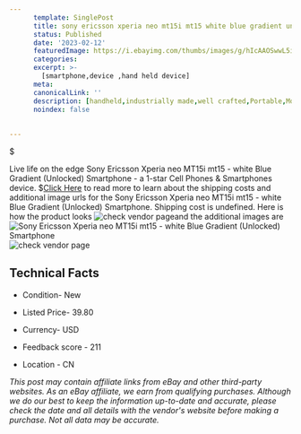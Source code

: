 ```yaml
---
      template: SinglePost
      title: sony ericsson xperia neo mt15i mt15 white blue gradient unlocked smartphone
      status: Published
      date: '2023-02-12'
      featuredImage: https://i.ebayimg.com/thumbs/images/g/hIcAAOSwwL5i~gO3/s-l225.jpg
      categories: 
      excerpt: >-
        [smartphone,device ,hand held device]
      meta:
      canonicalLink: ''
      description: [handheld,industrially made,well crafted,Portable,Mobile,Compact,Convenient,Lightweight,Maneuverable,Man-portable,Miniature,Carriable,Hand-held,Light,Holdable,Transportable,Mobile device,Pocket-sized,On-the-go,Wireless,Cordless,Compact size,Convenient size, smartphone,device ,hand held device]
      noindex: false
      
        
---
```

$

Live life on the edge Sony Ericsson Xperia neo MT15i  mt15 - white Blue Gradient (Unlocked) Smartphone - a 1-star Cell Phones & Smartphones device.
$[Click Here](https://www.ebay.com/itm/394205679281?hash=item5bc87d4eb1%3Ag%3AhIcAAOSwwL5i%7EgO3&mkevt=1&mkcid=1&mkrid=711-53200-19255-0&campid=%253CePNCampaignId%253E&customid=%253CreferenceId%253E&toolid=10049) to read more to learn about the shipping costs and additional image urls for the Sony Ericsson Xperia neo MT15i  mt15 - white Blue Gradient (Unlocked) Smartphone. Shipping cost is undefined. Here is how the product looks ![check vendor page](https://i.ebayimg.com/thumbs/images/g/hIcAAOSwwL5i~gO3/s-l225.jpg)and the additional images are![Sony Ericsson Xperia neo MT15i  mt15 - white Blue Gradient (Unlocked) Smartphone](https://i.ebayimg.com/images/g/hIcAAOSwwL5i~gO3/s-l960.jpg)![check vendor page](https://origin-galleryplus.ebayimg.com/ws/web/394205679281_2_0_1/225x225.jpg,https://origin-galleryplus.ebayimg.com/ws/web/394205679281_3_0_1/225x225.jpg,https://origin-galleryplus.ebayimg.com/ws/web/394205679281_4_0_1/225x225.jpg,https://origin-galleryplus.ebayimg.com/ws/web/394205679281_5_0_1/225x225.jpg,https://origin-galleryplus.ebayimg.com/ws/web/394205679281_6_0_1/225x225.jpg,https://origin-galleryplus.ebayimg.com/ws/web/394205679281_7_0_1/225x225.jpg,https://origin-galleryplus.ebayimg.com/ws/web/394205679281_8_0_1/225x225.jpg,https://origin-galleryplus.ebayimg.com/ws/web/394205679281_9_0_1/225x225.jpg,https://origin-galleryplus.ebayimg.com/ws/web/394205679281_10_0_1/225x225.jpg)



 ## Technical Facts 



     
      

 - Condition- New 


      

 - Listed Price- 39.80 


      

 - Currency- USD 


      

 - Feedback score - 211 


      

 - Location - CN 


      
      

 *_This post may contain affiliate links from eBay and other third-party websites. As an eBay affiliate, we earn from qualifying purchases. Although we do our best to keep the information up-to-date and accurate, please check the date and all details with the vendor's website before making a purchase. Not all data may be accurate._*






